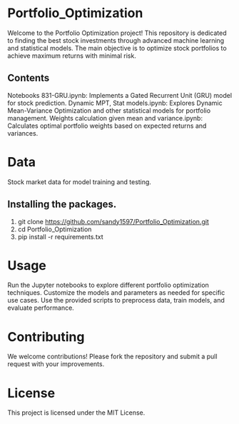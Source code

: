# Portfolio_Optimization
Welcome to the Portfolio Optimization project! This repository is dedicated to finding the best stock investments through advanced machine learning and statistical models. The main objective is to optimize stock portfolios to achieve maximum returns with minimal risk.

## Contents
Notebooks
831-GRU.ipynb: Implements a Gated Recurrent Unit (GRU) model for stock prediction.
Dynamic MPT, Stat models.ipynb: Explores Dynamic Mean-Variance Optimization and other statistical models for portfolio management.
Weights calculation given mean and variance.ipynb: Calculates optimal portfolio weights based on expected returns and variances.

# Data
Stock market data for model training and testing.

## Installing the packages.
1. git clone https://github.com/sandy1597/Portfolio_Optimization.git
2. cd Portfolio_Optimization
3. pip install -r requirements.txt

# Usage
Run the Jupyter notebooks to explore different portfolio optimization techniques.
Customize the models and parameters as needed for specific use cases.
Use the provided scripts to preprocess data, train models, and evaluate performance.

# Contributing
We welcome contributions! Please fork the repository and submit a pull request with your improvements.

# License
This project is licensed under the MIT License.

